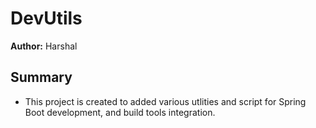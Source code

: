# DevUtils

**Author:** Harshal

## Summary

- This project is created to added various utlities and script for Spring Boot development, and build tools integration.